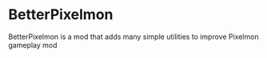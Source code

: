 # BetterPixelmon
BetterPixelmon is a mod that adds many simple utilities to improve Pixelmon gameplay mod
